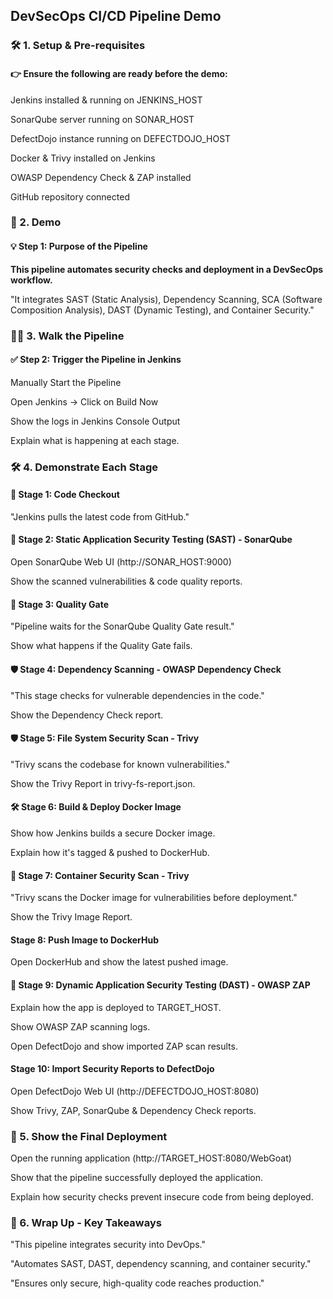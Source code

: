 ## DevSecOps CI/CD Pipeline Demo

### 🛠 1. Setup & Pre-requisites
 
#### 👉 Ensure the following are ready before the demo:

Jenkins installed & running on JENKINS_HOST

SonarQube server running on SONAR_HOST

DefectDojo instance running on DEFECTDOJO_HOST

Docker & Trivy installed on Jenkins

OWASP Dependency Check & ZAP installed

GitHub repository connected

### 🚀 2. Demo

#### 💡 Step 1: Purpose of the Pipeline

**This pipeline automates security checks and deployment in a DevSecOps workflow.**

"It integrates SAST (Static Analysis), Dependency Scanning, SCA (Software Composition Analysis), DAST (Dynamic Testing), and Container Security."

### 👨‍💻 3. Walk the Pipeline

#### ✅ Step 2: Trigger the Pipeline in Jenkins

Manually Start the Pipeline

Open Jenkins → Click on Build Now

Show the logs in Jenkins Console Output

Explain what is happening at each stage.

### 🛠 4. Demonstrate Each Stage

#### 🎯 Stage 1: Code Checkout

"Jenkins pulls the latest code from GitHub."

#### 🔎 Stage 2: Static Application Security Testing (SAST) - SonarQube

Open SonarQube Web UI (http://SONAR_HOST:9000)

Show the scanned vulnerabilities & code quality reports.

#### 📝 Stage 3: Quality Gate

"Pipeline waits for the SonarQube Quality Gate result."

Show what happens if the Quality Gate fails.

#### 🛡️ Stage 4: Dependency Scanning - OWASP Dependency Check

"This stage checks for vulnerable dependencies in the code."

Show the Dependency Check report.

#### 🛡️ Stage 5: File System Security Scan - Trivy

"Trivy scans the codebase for known vulnerabilities."

Show the Trivy Report in trivy-fs-report.json.

#### 🛠️ Stage 6: Build & Deploy Docker Image

Show how Jenkins builds a secure Docker image.

Explain how it's tagged & pushed to DockerHub.

#### 🐳 Stage 7: Container Security Scan - Trivy

"Trivy scans the Docker image for vulnerabilities before deployment."

Show the Trivy Image Report.

####  Stage 8: Push Image to DockerHub

Open DockerHub and show the latest pushed image.

#### 🧕 Stage 9: Dynamic Application Security Testing (DAST) - OWASP ZAP

Explain how the app is deployed to TARGET_HOST.

Show OWASP ZAP scanning logs.

Open DefectDojo and show imported ZAP scan results.

####  Stage 10: Import Security Reports to DefectDojo

Open DefectDojo Web UI (http://DEFECTDOJO_HOST:8080)

Show Trivy, ZAP, SonarQube & Dependency Check reports.

### 🎯 5. Show the Final Deployment

Open the running application (http://TARGET_HOST:8080/WebGoat)

Show that the pipeline successfully deployed the application.

Explain how security checks prevent insecure code from being deployed.

### 🎤 6. Wrap Up - Key Takeaways

"This pipeline integrates security into DevOps."

"Automates SAST, DAST, dependency scanning, and container security."

"Ensures only secure, high-quality code reaches production."

   
